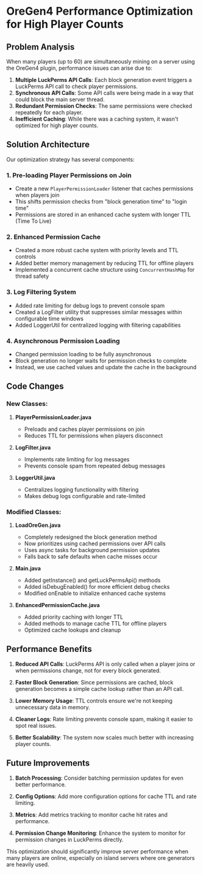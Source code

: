 # OreGen4 Performance Optimization for High Player Counts

## Problem Analysis

When many players (up to 60) are simultaneously mining on a server using the OreGen4 plugin, performance issues can arise due to:

1. **Multiple LuckPerms API Calls**: Each block generation event triggers a LuckPerms API call to check player permissions.
2. **Synchronous API Calls**: Some API calls were being made in a way that could block the main server thread.
3. **Redundant Permission Checks**: The same permissions were checked repeatedly for each player.
4. **Inefficient Caching**: While there was a caching system, it wasn't optimized for high player counts.

## Solution Architecture

Our optimization strategy has several components:

### 1. Pre-loading Player Permissions on Join
- Create a new `PlayerPermissionLoader` listener that caches permissions when players join
- This shifts permission checks from "block generation time" to "login time"
- Permissions are stored in an enhanced cache system with longer TTL (Time To Live)

### 2. Enhanced Permission Cache
- Created a more robust cache system with priority levels and TTL controls
- Added better memory management by reducing TTL for offline players
- Implemented a concurrent cache structure using `ConcurrentHashMap` for thread safety

### 3. Log Filtering System
- Added rate limiting for debug logs to prevent console spam
- Created a LogFilter utility that suppresses similar messages within configurable time windows
- Added LoggerUtil for centralized logging with filtering capabilities

### 4. Asynchronous Permission Loading
- Changed permission loading to be fully asynchronous
- Block generation no longer waits for permission checks to complete
- Instead, we use cached values and update the cache in the background

## Code Changes

### New Classes:
1. **PlayerPermissionLoader.java**
   - Preloads and caches player permissions on join
   - Reduces TTL for permissions when players disconnect

2. **LogFilter.java**
   - Implements rate limiting for log messages
   - Prevents console spam from repeated debug messages

3. **LoggerUtil.java**
   - Centralizes logging functionality with filtering
   - Makes debug logs configurable and rate-limited

### Modified Classes:
1. **LoadOreGen.java**
   - Completely redesigned the block generation method
   - Now prioritizes using cached permissions over API calls
   - Uses async tasks for background permission updates
   - Falls back to safe defaults when cache misses occur

2. **Main.java**
   - Added getInstance() and getLuckPermsApi() methods
   - Added isDebugEnabled() for more efficient debug checks
   - Modified onEnable to initialize enhanced cache systems

3. **EnhancedPermissionCache.java**
   - Added priority caching with longer TTL
   - Added methods to manage cache TTL for offline players
   - Optimized cache lookups and cleanup

## Performance Benefits

1. **Reduced API Calls**: LuckPerms API is only called when a player joins or when permissions change, not for every block generated.

2. **Faster Block Generation**: Since permissions are cached, block generation becomes a simple cache lookup rather than an API call.

3. **Lower Memory Usage**: TTL controls ensure we're not keeping unnecessary data in memory.

4. **Cleaner Logs**: Rate limiting prevents console spam, making it easier to spot real issues.

5. **Better Scalability**: The system now scales much better with increasing player counts.

## Future Improvements

1. **Batch Processing**: Consider batching permission updates for even better performance.

2. **Config Options**: Add more configuration options for cache TTL and rate limiting.

3. **Metrics**: Add metrics tracking to monitor cache hit rates and performance.

4. **Permission Change Monitoring**: Enhance the system to monitor for permission changes in LuckPerms directly.

This optimization should significantly improve server performance when many players are online, especially on island servers where ore generators are heavily used.
